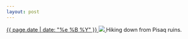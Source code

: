 ```yaml
---
layout: post
---
```


<p>
  <a href="/195">
    <time>{{ page.date | date: "%e %B %Y" }}</time>
    <img src="{{ site.assets_url }}/195.jpg">
  </a>
  Hiking down from Pisaq ruins.
</p>
